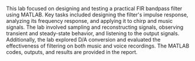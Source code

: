 This lab focused on designing and testing a practical FIR bandpass filter using MATLAB. Key tasks included designing the filter's impulse response, analyzing its frequency response, and applying it to chirp and music signals. The lab involved sampling and reconstructing signals, observing transient and steady-state behavior, and listening to the output signals. Additionally, the lab explored D/A conversion and evaluated the effectiveness of filtering on both music and voice recordings. The MATLAB codes, outputs, and results are provided in the report.
